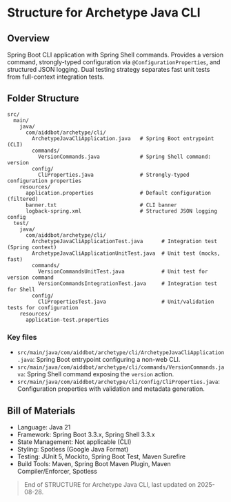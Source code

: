 # Structure for Archetype Java CLI

## Overview

Spring Boot CLI application with Spring Shell commands. Provides a version command, strongly-typed configuration via `@ConfigurationProperties`, and structured JSON logging. Dual testing strategy separates fast unit tests from full-context integration tests.

## Folder Structure

```
src/
  main/
    java/
      com/aiddbot/archetype/cli/
        ArchetypeJavaCliApplication.java   # Spring Boot entrypoint (CLI)
        commands/
          VersionCommands.java             # Spring Shell command: version
        config/
          CliProperties.java               # Strongly-typed configuration properties
    resources/
      application.properties               # Default configuration (filtered)
      banner.txt                           # CLI banner
      logback-spring.xml                   # Structured JSON logging config
  test/
    java/
      com/aiddbot/archetype/cli/
        ArchetypeJavaCliApplicationTest.java      # Integration test (Spring context)
        ArchetypeJavaCliApplicationUnitTest.java  # Unit test (mocks, fast)
        commands/
          VersionCommandsUnitTest.java            # Unit test for version command
          VersionCommandsIntegrationTest.java     # Integration test for Shell
        config/
          CliPropertiesTest.java                  # Unit/validation tests for configuration
    resources/
      application-test.properties
```

### Key files

- `src/main/java/com/aiddbot/archetype/cli/ArchetypeJavaCliApplication.java`: Spring Boot entrypoint configuring a non-web CLI.
- `src/main/java/com/aiddbot/archetype/cli/commands/VersionCommands.java`: Spring Shell command exposing the `version` action.
- `src/main/java/com/aiddbot/archetype/cli/config/CliProperties.java`: Configuration properties with validation and metadata generation.

## Bill of Materials

- Language: Java 21
- Framework: Spring Boot 3.3.x, Spring Shell 3.3.x
- State Management: Not applicable (CLI)
- Styling: Spotless (Google Java Format)
- Testing: JUnit 5, Mockito, Spring Boot Test, Maven Surefire
- Build Tools: Maven, Spring Boot Maven Plugin, Maven Compiler/Enforcer, Spotless

> End of STRUCTURE for Archetype Java CLI, last updated on 2025-08-28.
